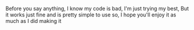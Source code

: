 Before you say anything, I know my code is bad, I'm just trying my best, But it works just fine and is pretty simple to use so, I hope you'll enjoy it as much as I did making it
